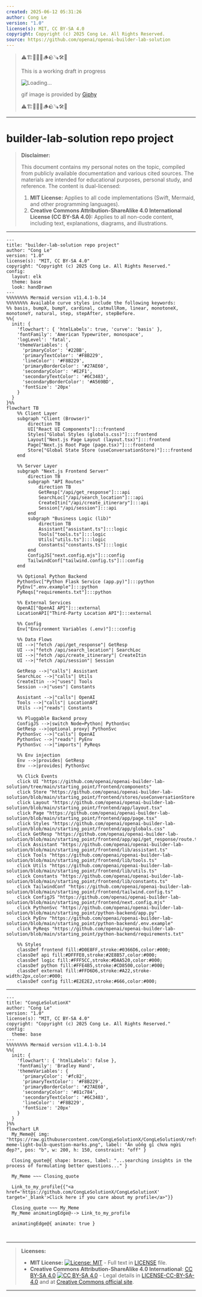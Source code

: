 ```yaml
---
created: 2025-06-12 05:31:26
author: Cong Le
version: "1.0"
license(s): MIT, CC BY-SA 4.0
copyright: Copyright (c) 2025 Cong Le. All Rights Reserved.
source: https://github.com/openai/openai-builder-lab-solution
---
```



> ⚠️🏗️🚧🦺🧱🪵🪨🪚🛠️👷
> 
> This is a working draft in progress
> 
> ![Loading...](https://media2.giphy.com/media/v1.Y2lkPTc5MGI3NjExZWU4dXJqazltMGpiaXQ2OXZ5dW9jMW9rMjY0eG0yanZ6amxra2Z4biZlcD12MV9pbnRlcm5hbF9naWZfYnlfaWQmY3Q9Zw/ciSYZSUKEPhvCSNr0s/giphy.gif)
>
> gif image is provided by [Giphy](https://giphy.com)
> 
> ⚠️🏗️🚧🦺🧱🪵🪨🪚🛠️👷


----


# builder-lab-solution repo project
> **Disclaimer:**
>
> This document contains my personal notes on the topic,
> compiled from publicly available documentation and various cited sources.
> The materials are intended for educational purposes, personal study, and reference.
> The content is dual-licensed:
> 1. **MIT License:** Applies to all code implementations (Swift, Mermaid, and other programming languages).
> 2. **Creative Commons Attribution-ShareAlike 4.0 International License (CC BY-SA 4.0):** Applies to all non-code content, including text, explanations, diagrams, and illustrations.
---


```mermaid
---
title: "builder-lab-solution repo project"
author: "Cong Le"
version: "1.0"
license(s): "MIT, CC BY-SA 4.0"
copyright: "Copyright (c) 2025 Cong Le. All Rights Reserved."
config:
  layout: elk
  theme: base
  look: handDrawn
---
%%%%%%%% Mermaid version v11.4.1-b.14
%%%%%%%% Available curve styles include the following keywords:
%% basis, bumpX, bumpY, cardinal, catmullRom, linear, monotoneX, monotoneY, natural, step, stepAfter, stepBefore.
%%{
  init: {
    'flowchart': { 'htmlLabels': true, 'curve': 'basis' },
    'fontFamily': 'American Typewriter, monospace',
    'logLevel': 'fatal',
    'themeVariables': {
      'primaryColor': '#22BB',
      'primaryTextColor': '#F8B229',
      'lineColor': '#F8B229',
      'primaryBorderColor': '#27AE60',
      'secondaryColor': '#E2F1',
      'secondaryTextColor': '#6C3483',
      'secondaryBorderColor': '#A569BD',
      'fontSize': '20px'
    }
  }
}%%
flowchart TB
    %% Client Layer
    subgraph "Client (Browser)" 
        direction TB
        UI["React UI Components"]:::frontend
        Styles["Global Styles (globals.css)"]:::frontend
        Layout["Next.js Page Layout (layout.tsx)"]:::frontend
        Page["Next.js Root Page (page.tsx)"]:::frontend
        Store["Global State Store (useConversationStore)"]:::frontend
    end

    %% Server Layer
    subgraph "Next.js Frontend Server" 
        direction TB
        subgraph "API Routes" 
            direction TB
            GetResp["/api/get_response"]:::api
            SearchLoc["/api/search_location"]:::api
            CreateItin["/api/create_itinerary"]:::api
            Session["/api/session"]:::api
        end
        subgraph "Business Logic (lib)" 
            direction TB
            Assistant["assistant.ts"]:::logic
            Tools["tools.ts"]:::logic
            Utils["utils.ts"]:::logic
            Constants["constants.ts"]:::logic
        end
        ConfigJS["next.config.mjs"]:::config
        TailwindConf["tailwind.config.ts"]:::config
    end

    %% Optional Python Backend
    PythonSvc["Python Flask Service (app.py)"]:::python
    PyEnv[".env.example"]:::python
    PyReqs["requirements.txt"]:::python

    %% External Services
    OpenAI["OpenAI API"]:::external
    LocationAPI["Third-Party Location API"]:::external

    %% Config
    Env["Environment Variables (.env)"]:::config

    %% Data Flows
    UI -->|"fetch /api/get_response"| GetResp
    UI -->|"fetch /api/search_location"| SearchLoc
    UI -->|"fetch /api/create_itinerary"| CreateItin
    UI -->|"fetch /api/session"| Session

    GetResp -->|"calls"| Assistant
    SearchLoc -->|"calls"| Utils
    CreateItin -->|"uses"| Tools
    Session -->|"uses"| Constants

    Assistant -->|"calls"| OpenAI
    Tools -->|"calls"| LocationAPI
    Utils -->|"reads"| Constants

    %% Pluggable Backend proxy
    ConfigJS -->|switch Node↔Python| PythonSvc
    GetResp -->|optional proxy| PythonSvc
    PythonSvc -->|"calls"| OpenAI
    PythonSvc -->|"reads"| PyEnv
    PythonSvc -->|"imports"| PyReqs

    %% Env injection
    Env -->|provides| GetResp
    Env -->|provides| PythonSvc

    %% Click Events
    click UI "https://github.com/openai/openai-builder-lab-solution/tree/main/starting_point/frontend/components"
    click Store "https://github.com/openai/openai-builder-lab-solution/blob/main/starting_point/frontend/stores/useConversationStore.ts"
    click Layout "https://github.com/openai/openai-builder-lab-solution/blob/main/starting_point/frontend/app/layout.tsx"
    click Page "https://github.com/openai/openai-builder-lab-solution/blob/main/starting_point/frontend/app/page.tsx"
    click Styles "https://github.com/openai/openai-builder-lab-solution/blob/main/starting_point/frontend/app/globals.css"
    click GetResp "https://github.com/openai/openai-builder-lab-solution/blob/main/starting_point/frontend/app/api/get_response/route.ts"
    click Assistant "https://github.com/openai/openai-builder-lab-solution/blob/main/starting_point/frontend/lib/assistant.ts"
    click Tools "https://github.com/openai/openai-builder-lab-solution/blob/main/starting_point/frontend/lib/tools.ts"
    click Utils "https://github.com/openai/openai-builder-lab-solution/blob/main/starting_point/frontend/lib/utils.ts"
    click Constants "https://github.com/openai/openai-builder-lab-solution/blob/main/starting_point/frontend/lib/constants.ts"
    click TailwindConf "https://github.com/openai/openai-builder-lab-solution/blob/main/starting_point/frontend/tailwind.config.ts"
    click ConfigJS "https://github.com/openai/openai-builder-lab-solution/blob/main/starting_point/frontend/next.config.mjs"
    click PythonSvc "https://github.com/openai/openai-builder-lab-solution/blob/main/starting_point/python-backend/app.py"
    click PyEnv "https://github.com/openai/openai-builder-lab-solution/blob/main/starting_point/python-backend/.env.example"
    click PyReqs "https://github.com/openai/openai-builder-lab-solution/blob/main/starting_point/python-backend/requirements.txt"

    %% Styles
    classDef frontend fill:#D0E8FF,stroke:#0366D6,color:#000;
    classDef api fill:#DFFFE0,stroke:#2E8B57,color:#000;
    classDef logic fill:#FFF5CC,stroke:#DAA520,color:#000;
    classDef python fill:#FFE4B5,stroke:#CD8500,color:#000;
    classDef external fill:#FFD6D6,stroke:#A22,stroke-width:2px,color:#000;
    classDef config fill:#E2E2E2,stroke:#666,color:#000;

```

---

<!-- 
```mermaid
%% Current Mermaid version
info
```  -->


```mermaid
---
title: "CongLeSolutionX"
author: "Cong Le"
version: "1.0"
license(s): "MIT, CC BY-SA 4.0"
copyright: "Copyright (c) 2025 Cong Le. All Rights Reserved."
config:
  theme: base
---
%%%%%%%% Mermaid version v11.4.1-b.14
%%{
  init: {
    'flowchart': { 'htmlLabels': false },
    'fontFamily': 'Bradley Hand',
    'themeVariables': {
      'primaryColor': '#fc82',
      'primaryTextColor': '#F8B229',
      'primaryBorderColor': '#27AE60',
      'secondaryColor': '#81c784',
      'secondaryTextColor': '#6C3483',
      'lineColor': '#F8B229',
      'fontSize': '20px'
    }
  }
}%%
flowchart LR
  My_Meme@{ img: "https://raw.githubusercontent.com/CongLeSolutionX/CongLeSolutionX/refs/heads/main/assets/images/My-meme-light-bulb-question-marks.png", label: "Ăn uống gì chưa ngừi đẹp?", pos: "b", w: 200, h: 150, constraint: "off" }

  Closing_quote@{ shape: braces, label: "...searching insights in the process of formulating better questions..." }
    
  My_Meme ~~~ Closing_quote
    
  Link_to_my_profile{{"<a href='https://github.com/CongLeSolutionX/CongLeSolutionX' target='_blank'>Click here if you care about my profile</a>"}}

  Closing_quote ~~~ My_Meme
  My_Meme animatingEdge@--> Link_to_my_profile
  
  animatingEdge@{ animate: true }



```

---
>**Licenses:**
>
>- **MIT License:**  [![License: MIT](https://img.shields.io/badge/License-MIT-yellow.svg)](LICENSE) - Full text in [LICENSE](LICENSE) file.
>- **Creative Commons Attribution-ShareAlike 4.0 International**: [CC BY-SA 4.0](https://creativecommons.org/licenses/by-sa/4.0/) [![CC BY-SA 4.0](https://licensebuttons.net/l/by-sa/4.0/88x31.png)](https://creativecommons.org/licenses/by-sa/4.0/) - Legal details in [LICENSE-CC-BY-SA-4.0](THE_PAST/LICENSE-CC-BY-SA-4.0) and at [Creative Commons official site](https://creativecommons.org/licenses/by-sa/4.0/).
>
---
